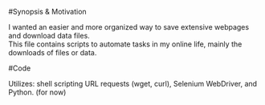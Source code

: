 
#Synopsis & Motivation

I wanted an easier and more organized way to save extensive webpages and download data files.  
This file contains scripts to automate tasks in my online life, mainly the downloads of files or data.  

#Code

Utilizes: shell scripting URL requests (wget, curl), Selenium WebDriver, and Python. (for now)



